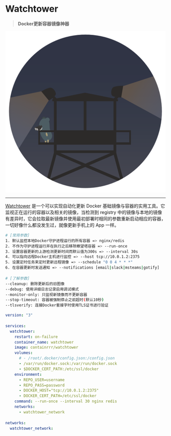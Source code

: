 # Watchtower

> **Docker更新容器镜像神器**

![Watchtower](../../images/composes/linux-watchtower-service.png)

---

[Watchtower](https://github.com/containrrr/watchtower) 是一个可以实现自动化更新 Docker 基础镜像与容器的实用工具。它监视正在运行的容器以及相关的镜像，当检测到 reg­istry 中的镜像与本地的镜像有差异时，它会拉取最新镜像并使用最初部署时相同的参数重新启动相应的容器，一切好像什么都没发生过，就像更新手机上的 App 一样。

```bash
# [常用参数]
1. 默认监控本地Docker守护进程运行的所有容器 => nginx/redis
2. 不作为守护进程运行并在执行之后移除瞭望塔容器 => --run-once
3. 设置容器更新的上游检测更新时间而默认值为300s => --interval 30s
4. 可以指向远程Docker主机进行监控 => --host tcp://10.0.1.2:2375
5. 设置定时任务来定时更新远程镜像 => --schedule "0 0 4 * * *"
6. 在容器更新时发送通知 => --notifications [email|slack|msteams|gotify]

# [了解参数]
--cleanup: 删除更新后的旧图像
--debug: 使用详细日志记录启用调试模式
--monitor-only: 只监视新镜像而不更新容器
--stop-timeout: 容器被强制停止之前超时(默认10秒)
--tlsverify: 连接Docker套接字时使用TLS证书进行验证
```

```yaml
version: "3"

services:
  watchtower:
    restart: on-failure
    container_name: watchtower
    image: containrrr/watchtower
    volumes:
      # - /root/.docker/config.json:/config.json
      - /var/run/docker.sock:/var/run/docker.sock
      - $DOCKER_CERT_PATH:/etc/ssl/docker
    environment:
      - REPO_USER=username
      - REPO_PASS=password
      - DOCKER_HOST="tcp://10.0.1.2:2375"
      - DOCKER_CERT_PATH=/etc/ssl/docker
    command: --run-once --interval 30 nginx redis
    networks:
      - watchtower_network

networks:
  watchtower_network:
```
